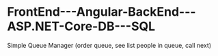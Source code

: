 # FrontEnd---Angular-BackEnd---ASP.NET-Core-DB---SQL
Simple Queue Manager (order queue, see list people in queue, call next)
